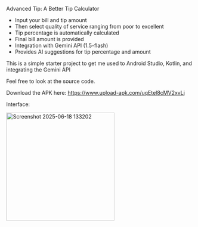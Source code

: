 Advanced Tip: A Better Tip Calculator
- Input your bill and tip amount
- Then select quality of service ranging from poor to excellent
- Tip percentage is automatically calculated
- Final bill amount is provided
- Integration with Gemini API (1.5-flash)
- Provides AI suggestions for tip percentage and amount

This is a simple starter project to get me used to Android Studio, Kotlin, and integrating the Gemini API

Feel free to look at the source code.

Download the APK here: https://www.upload-apk.com/uqEtel8cMV2xvLj

Interface:

<img width="290" alt="Screenshot 2025-06-18 133202" src="https://github.com/user-attachments/assets/95dcc3bf-e3d0-4047-b46d-7c654baf75cf" />
